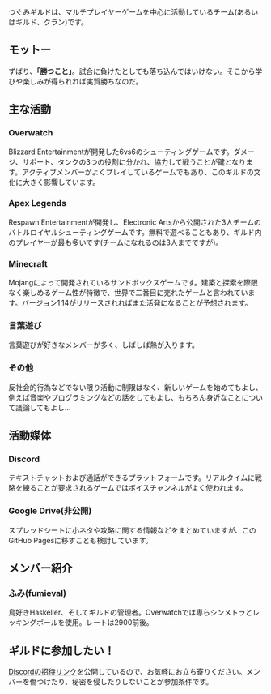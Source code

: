 つぐみギルドは、マルチプレイヤーゲームを中心に活動しているチーム(あるいはギルド、クラン)です。

モットー
----

ずばり、__「勝つこと」__。試合に負けたとしても落ち込んではいけない。そこから学びや楽しみが得られれば実質勝ちなのだ。

主な活動
----

### Overwatch

Blizzard Entertainmentが開発した6vs6のシューティングゲームです。ダメージ、サポート、タンクの3つの役割に分かれ、協力して戦うことが鍵となります。アクティブメンバーがよくプレイしているゲームでもあり、このギルドの文化に大きく影響しています。

### Apex Legends

Respawn Entertainmentが開発し、Electronic Artsから公開された3人チームのバトルロイヤルシューティングゲームです。無料で遊べることもあり、ギルド内のプレイヤーが最も多いです(チームになれるのは3人までですが)。

### Minecraft

Mojangによって開発されているサンドボックスゲームです。建築と探索を際限なく楽しめるゲーム性が特徴で、世界で二番目に売れたゲームと言われています。バージョン1.14がリリースされればまた活発になることが予想されます。

### 言葉遊び

言葉遊びが好きなメンバーが多く、しばしば熱が入ります。

### その他

反社会的行為などでない限り活動に制限はなく、新しいゲームを始めてもよし、例えば音楽やプログラミングなどの話をしてもよし、もちろん身近なことについて議論してもよし…

活動媒体
----

### Discord

テキストチャットおよび通話ができるプラットフォームです。リアルタイムに戦略を練ることが要求されるゲームではボイスチャンネルがよく使われます。

### Google Drive(非公開)

スプレッドシートに小ネタや攻略に関する情報などをまとめていますが、このGitHub Pagesに移すことも検討しています。

メンバー紹介
----

### ふみ(fumieval)

鳥好きHaskeller、そしてギルドの管理者。Overwatchでは専らシンメトラとレッキングボールを使用。レートは2900前後。

ギルドに参加したい！
----

[Discordの招待リンク](https://discord.gg/fy9mZ7t)を公開しているので、お気軽にお立ち寄りください。メンバーを傷つけたり、秘密を侵したりしないことが参加条件です。
